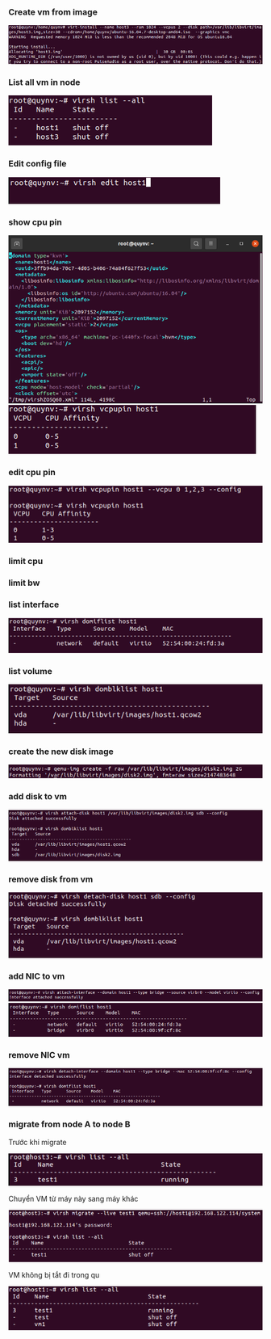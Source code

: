 ### Create vm from image

<img src="https://github.com/lean15998/Vitualization/blob/main/images/10.1.png">

### List all vm in node

<img src="https://github.com/lean15998/Vitualization/blob/main/images/10.2.png">

### Edit config file

<img src="https://github.com/lean15998/Vitualization/blob/main/images/10.3.png">

### show cpu pin

<img src="https://github.com/lean15998/Vitualization/blob/main/images/10.4.png">
<img src="https://github.com/lean15998/Vitualization/blob/main/images/10.5.png">

### edit cpu pin

<img src="https://github.com/lean15998/Vitualization/blob/main/images/10.6.png">

### limit cpu



### limit bw



### list interface

<img src="https://github.com/lean15998/Vitualization/blob/main/images/10.7.png">

### list volume 

<img src="https://github.com/lean15998/Vitualization/blob/main/images/10.8.png">

### create the new disk image

<img src="https://github.com/lean15998/Vitualization/blob/main/images/10.9.png">

### add disk to vm

<img src="https://github.com/lean15998/Vitualization/blob/main/images/10.10.png">

### remove disk from vm

<img src="https://github.com/lean15998/Vitualization/blob/main/images/10.11.png">

### add NIC to vm

<img src="https://github.com/lean15998/Vitualization/blob/main/images/10.12.png">
<img src="https://github.com/lean15998/Vitualization/blob/main/images/10.13.png">

### remove NIC vm

<img src="https://github.com/lean15998/Vitualization/blob/main/images/10.14.png">

### migrate from node A to node B

Trước khi migrate

<img src="https://github.com/lean15998/Vitualization/blob/main/images/10.17.png">

Chuyển VM từ máy này sang máy khác

<img src="https://github.com/lean15998/Vitualization/blob/main/images/10.15.png">

VM không bị tắt đi trong qu

<img src="https://github.com/lean15998/Vitualization/blob/main/images/10.16.png">
